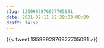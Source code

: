 ```yaml
---
slug: 1359992876927705091
date: 2021-02-11 22:29:03+00:00
draft: false
---
```


{{< tweet 1359992876927705091 >}}
